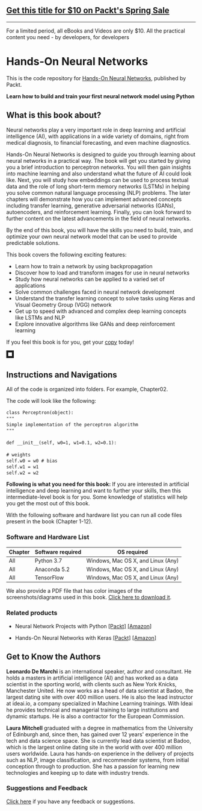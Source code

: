 ## [Get this title for $10 on Packt's Spring Sale](https://www.packt.com/B10147?utm_source=github&utm_medium=packt-github-repo&utm_campaign=spring_10_dollar_2022)
-----
For a limited period, all eBooks and Videos are only $10. All the practical content you need \- by developers, for developers

# Hands-On Neural Networks

<a href="https://www.packtpub.com/big-data-and-business-intelligence/hands-neural-networks?utm_source=github&utm_medium=repository&utm_campaign="><img src="https://www.packtpub.com/media/catalog/product/cache/e4d64343b1bc593f1c5348fe05efa4a6/b/1/b10147_0.png" alt="" height="256px" align="right"></a>

This is the code repository for [Hands-On Neural Networks](https://www.packtpub.com/big-data-and-business-intelligence/hands-neural-networks?utm_source=github&utm_medium=repository&utm_campaign=), published by Packt.

**Learn how to build and train your first neural network model using Python**

## What is this book about?
Neural networks play a very important role in deep learning and artificial intelligence (AI), with applications in a wide variety of domains, right from medical diagnosis, to financial forecasting, and even machine diagnostics.

Hands-On Neural Networks is designed to guide you through learning about neural networks in a practical way. The book will get you started by giving you a brief introduction to perceptron networks. You will then gain insights into machine learning and also understand what the future of AI could look like. Next, you will study how embeddings can be used to process textual data and the role of long short-term memory networks (LSTMs) in helping you solve common natural language processing (NLP) problems. The later chapters will demonstrate how you can implement advanced concepts including transfer learning, generative adversarial networks (GANs), autoencoders, and reinforcement learning. Finally, you can look forward to further content on the latest advancements in the field of neural networks.

By the end of this book, you will have the skills you need to build, train, and optimize your own neural network model that can be used to provide predictable solutions.

This book covers the following exciting features:

* Learn how to train a network by using backpropagation
* Discover how to load and transform images for use in neural networks
* Study how neural networks can be applied to a varied set of applications
* Solve common challenges faced in neural network development
* Understand the transfer learning concept to solve tasks using Keras and Visual Geometry Group (VGG) network
* Get up to speed with advanced and complex deep learning concepts like LSTMs and NLP
* Explore innovative algorithms like GANs and deep reinforcement learning

If you feel this book is for you, get your [copy](https://www.amazon.com/dp/1788992598) today!

<a href="https://www.packtpub.com/?utm_source=github&utm_medium=banner&utm_campaign=GitHubBanner"><img src="https://raw.githubusercontent.com/PacktPublishing/GitHub/master/GitHub.png" 
alt="https://www.packtpub.com/" border="5" /></a>

## Instructions and Navigations
All of the code is organized into folders. For example, Chapter02.

The code will look like the following:
```
class Perceptron(object):
"""
Simple implementation of the perceptron algorithm
"""

def __init__(self, w0=1, w1=0.1, w2=0.1):

# weights
self.w0 = w0 # bias
self.w1 = w1
self.w2 = w2
```

**Following is what you need for this book:**
If you are interested in artificial intelligence and deep learning and want to further your skills, then this intermediate-level book is for you. Some knowledge of statistics will help you get the most out of this book.

With the following software and hardware list you can run all code files present in the book (Chapter 1-12).
### Software and Hardware List
| Chapter | Software required | OS required |
| -------- | ------------------------------------ | ----------------------------------- |
| All  | Python 3.7 | Windows, Mac OS X, and Linux (Any) |
| All | Anaconda 5.2 | Windows, Mac OS X, and Linux (Any) |
| All | TensorFlow | Windows, Mac OS X, and Linux (Any) |

We also provide a PDF file that has color images of the screenshots/diagrams used in this book. [Click here to download it](http://www.packtpub.com/sites/default/files/downloads/9781788992596_ColorImages.pdf).

### Related products
* Neural Network Projects with Python [[Packt]](https://www.packtpub.com/big-data-and-business-intelligence/neural-network-projects-python) [[Amazon]](https://www.amazon.in/Neural-Network-Projects-Python-ultimate/dp/1789138906?tag=googinhydr18418-21&tag=googinkenshoo-21&ascsubtag=_k_CjwKEAjw__fnBRCNpvH8iqy4xl4SJAC4XERP_R5gxXPpp1bAjS2XRQ1l9BOMD0duq4taFCvETuquJRoCU6Dw_wcB_k_&gclid=CjwKEAjw__fnBRCNpvH8iqy4xl4SJAC4XERP_R5gxXPpp1bAjS2XRQ1l9BOMD0duq4taFCvETuquJRoCU6Dw_wcB)

* Hands-On Neural Networks with Keras  [[Packt]](https://www.packtpub.com/in/big-data-and-business-intelligence/hands-neural-networks-keras) [[Amazon]](https://www.amazon.in/Hands-Neural-Networks-Keras-intelligence/dp/1789536081?tag=googinhydr18418-21&tag=googinkenshoo-21&ascsubtag=_k_CjwKEAjw__fnBRCNpvH8iqy4xl4SJAC4XERPaBdlsIQPtsPRC9wfk4ss1CJhSSNZiyo5myrf5-7mIRoCxEfw_wcB_k_&gclid=CjwKEAjw__fnBRCNpvH8iqy4xl4SJAC4XERPaBdlsIQPtsPRC9wfk4ss1CJhSSNZiyo5myrf5-7mIRoCxEfw_wcB)


## Get to Know the Authors
**Leonardo De Marchi** is an international speaker, author and consultant. He holds a masters in artificial intelligence (AI) and has worked as a data scientist in the sporting world, with clients such as New York Knicks, Manchester United. He now works as a head of data scientist at Badoo, the largest dating site with over 400 million users. He is also the lead instructor at ideai.io, a company specialized in Machine Learning trainings. With Ideai he provides technical and managerial training to large institutions and dynamic startups. He is also a contractor for the European Commission.

**Laura Mitchell** graduated with a degree in mathematics from the University of Edinburgh and, since then, has gained over 12 years' experience in the tech and data science space. She is currently lead data scientist at Badoo, which is the largest online dating site in the world with over 400 million users worldwide. Laura has hands-on experience in the delivery of projects such as NLP, image classification, and recommender systems, from initial conception through to production. She has a passion for learning new technologies and keeping up to date with industry trends.


### Suggestions and Feedback
[Click here](https://docs.google.com/forms/d/e/1FAIpQLSdy7dATC6QmEL81FIUuymZ0Wy9vH1jHkvpY57OiMeKGqib_Ow/viewform) if you have any feedback or suggestions.


